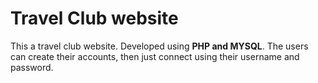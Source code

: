 # Travel Club website
This a travel club website. Developed using **PHP and MYSQL**. The users can create their accounts, then just connect using their username and password.
